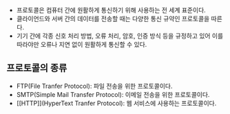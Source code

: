 - 프로토콜은 컴퓨터 간에 원활하게 통신하기 위해 사용하는 전 세계 표준이다.
- 클라이언드와 서버 간의 데이터를 전송할 때는 다양한 통신 규약인 프로토콜을 따른다.
- 기기 간에 각종 신호 처리 방법, 오류 처리, 암호, 인증 방식 등을 규정하고 있어 이를 따라야만 오류나 지연 없이 원활하게 통신할 수 있다.


## 프로토콜의 종류
- FTP(File Tranfer Protocol): 파일 전송을 위한 프로토콜이다.
- SMTP(Simple Mail Transfer Protocol): 이메일 전송을 위한 프로토콜이다.
- [[HTTP]](HyperText Tranfer Protocol): 웹 서비스에 사용하는 프로토콜이다.